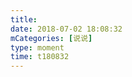 ```yaml
---
title: 
date: 2018-07-02 18:08:32
mCategories: [说说]
type: moment
time: t180832
---
```


<div id="pics-20180702180832"></div>

<script src="/lib/moment/pics.js"></script>
<script>
var data = [
    {"link": "2018-07-02_000000.jpeg", "type": "shuoshuo"}
];
picsRender(data, "pics-20180702180832");
</script>
